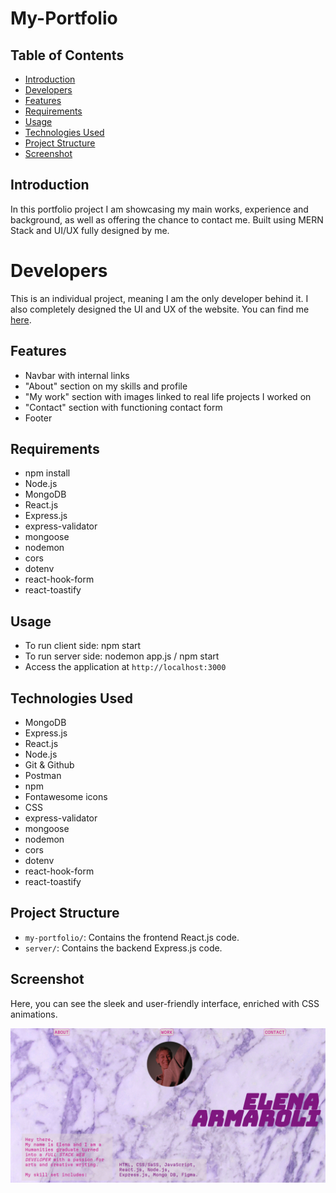 # My-Portfolio

## Table of Contents
- [Introduction](#introduction)
- [Developers](#developers)
- [Features](#features)
- [Requirements](#requirements)
- [Usage](#usage)
- [Technologies Used](#technologies-used)
- [Project Structure](#project-structure)
- [Screenshot](#screenshot)


## Introduction
In this portfolio project I am showcasing my main works, experience and background, as well as offering the chance to contact me. Built using MERN Stack and UI/UX fully designed by me. 

# Developers
This is an individual project, meaning I am the only developer behind it. I also completely designed the UI and UX of the website. You can find me [here](https://github.com/elenarmaroli).

## Features
- Navbar with internal links
- "About" section on my skills and profile
- "My work" section with images linked to real life projects I worked on
- "Contact" section with functioning contact form
- Footer 


## Requirements
- npm install
- Node.js
- MongoDB
- React.js
- Express.js
- express-validator
- mongoose
- nodemon
- cors
- dotenv
- react-hook-form
- react-toastify

## Usage
- To run client side: npm start
- To run server side: nodemon app.js / npm start
- Access the application at `http://localhost:3000`

## Technologies Used
- MongoDB
- Express.js
- React.js
- Node.js
- Git & Github
- Postman
- npm 
- Fontawesome icons
- CSS
- express-validator
- mongoose
- nodemon
- cors
- dotenv
- react-hook-form
- react-toastify

## Project Structure
- `my-portfolio/`: Contains the frontend React.js code.
- `server/`: Contains the backend Express.js code.

## Screenshot
Here, you can see the sleek and user-friendly interface, enriched with CSS animations.

![Screenshot](./my-portfolio/src/Images/portfolio.png)